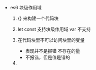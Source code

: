 - es6 块级作用域
    1. {} 来构建一个代码块

    2. let const 支持块级作用域
        var 不支持

    3. 在代码块里不可以访问块里的变量
        - 表现并不是报错 不存在的量
        - 不报错，但是值是错的

    4. 
